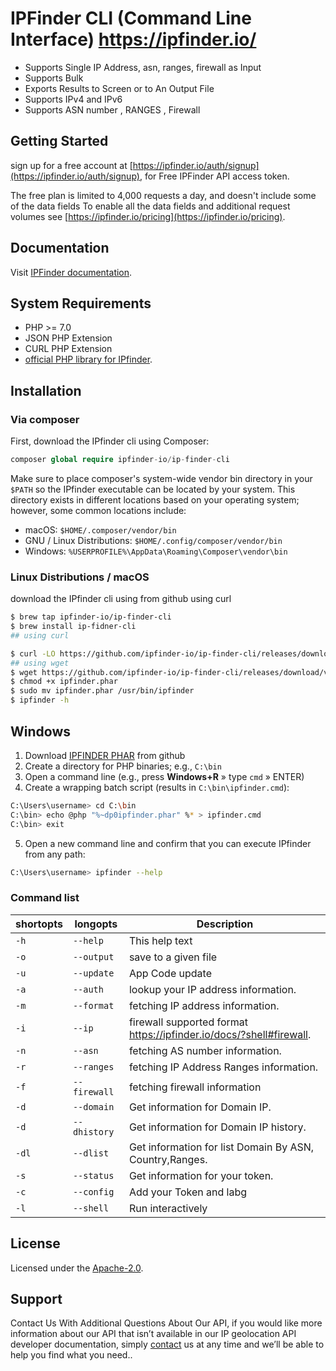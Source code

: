 #  IPFinder CLI (Command Line Interface) https://ipfinder.io/
-  Supports Single IP Address, asn, ranges, firewall as Input
-  Supports Bulk
-  Exports Results to Screen or to An Output File
-  Supports IPv4 and IPv6
-  Supports ASN number , RANGES , Firewall

## Getting Started
sign up  for a free account at [https://ipfinder.io/auth/signup](https://ipfinder.io/auth/signup), for Free IPFinder API access token.

The free plan is limited to 4,000 requests a day, and doesn't include some of the data fields
To enable all the data fields and additional request volumes see [https://ipfinder.io/pricing](https://ipfinder.io/pricing).

## Documentation

Visit [IPFinder documentation](https://ipfinder.io/docs).

## System Requirements
-  PHP >= 7.0
-  JSON PHP Extension
-  CURL PHP Extension
-  [official PHP library for IPfinder](https://github.com/ipfinder-io/ip-finder-php).

## Installation
### Via composer
First, download the IPfinder cli using Composer:
```php
composer global require ipfinder-io/ip-finder-cli
```
Make sure to place composer's system-wide vendor bin directory in your `$PATH` so the IPfinder executable can be located by your system. This directory exists in different locations based on your operating system; however, some common locations include:
- macOS: `$HOME/.composer/vendor/bin`
- GNU / Linux Distributions: `$HOME/.config/composer/vendor/bin`
- Windows: `%USERPROFILE%\AppData\Roaming\Composer\vendor\bin`
### Linux Distributions / macOS
download the IPfinder cli using from github using curl
```bash
$ brew tap ipfinder-io/ip-finder-cli
$ brew install ip-fidner-cli
## using curl

$ curl -LO https://github.com/ipfinder-io/ip-finder-cli/releases/download/v1.0.2/ipfinder.phar
## using wget
$ wget https://github.com/ipfinder-io/ip-finder-cli/releases/download/v1.0.2/ipfinder.phar
$ chmod +x ipfinder.phar
$ sudo mv ipfinder.phar /usr/bin/ipfinder
$ ipfinder -h
```
## Windows
1.  Download [IPFINDER PHAR](https://github.com/ipfinder-io/ip-finder-cli/releases/download/v1.0.2/ipfinder.phar) from github
2.  Create a directory for PHP binaries; e.g., `C:\bin`
3.  Open a command line (e.g., press **Windows+R** » type `cmd` » ENTER)
4.  Create a wrapping batch script (results in `C:\bin\ipfinder.cmd`):
```bash
C:\Users\username> cd C:\bin
C:\bin> echo @php "%~dp0ipfinder.phar" %* > ipfinder.cmd
C:\bin> exit
```
5. Open a new command line and confirm that you can execute IPfinder from any path:
```bash
C:\Users\username> ipfinder --help
````
### Command list

| shortopts   | longopts     | Description
| ----------- | -----------  |-----------
| `-h`      | `--help`    | This help text
| `-o`      | `--output`  |  save to a given file
| `-u`      | `--update`  | App Code update
| `-a`      | `--auth`  |  lookup your IP address information.
| `-m`      | `--format`  | fetching IP address information.
| `-i`      | `--ip`  | firewall  supported format https://ipfinder.io/docs/?shell#firewall.
| `-n`      | `--asn`  | fetching AS number information.
| `-r`      | `--ranges`  | fetching IP Address Ranges information.
| `-f`      | `--firewall`  | fetching firewall information
| `-d`      | `--domain`  | Get information for Domain IP.
| `-d`      | `--dhistory`  | Get information for Domain IP history.
| `-dl`     | `--dlist`  | Get information for list Domain By ASN, Country,Ranges.
| `-s`      | `--status`  |  Get information for your token.
| `-c`      | `--config`  | Add your Token and labg
| `-l`      | `--shell`  | Run interactively


## License
Licensed under the [Apache-2.0](https://github.com/ipfinder-io/ip-finder-cli/blob/master/LICENSE).
## Support
Contact Us With Additional Questions About Our API, if you would like more information about our API that isn’t available in our IP geolocation API developer documentation, simply [contact](https://ipfinder.io/contact) us at any time and we’ll be able to help you find what you need..
